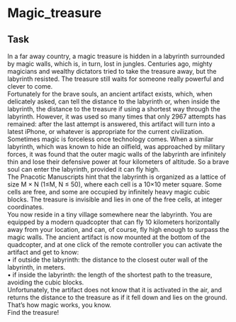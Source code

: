 # Magic_treasure

## Task
In a far away country, a magic treasure is hidden in a labyrinth surrounded by magic walls, which is, in
turn, lost in jungles. Centuries ago, mighty magicians and wealthy dictators tried to take the treasure
away, but the labyrinth resisted. The treasure still waits for someone really powerful and clever to come.<br>
Fortunately for the brave souls, an ancient artifact exists, which, when delicately asked, can tell the
distance to the labyrinth or, when inside the labyrinth, the distance to the treasure if using a shortest
way through the labyrinth. However, it was used so many times that only 2967 attempts has remained:
after the last attempt is answered, this artifact will turn into a latest iPhone, or whatever is appropriate for the current civilization.<br>
Sometimes magic is forceless once technology comes. When a similar labyrinth, which was known to hide
an oilfield, was approached by military forces, it was found that the outer magic walls of the labyrinth
are infinitely thin and lose their defensive power at four kilometers of altitude. So a brave soul can enter
the labyrinth, provided it can fly high.<br>
The Pnacotic Manuscripts hint that the labyrinth is organized as a lattice of size M × N (1≤M, N ≤ 50), where each cell is a 10×10 meter square. Some cells are free, and some are occupied by infinitely heavy magic cubic blocks. The treasure is invisible and lies in one of the free cells, at integer coordinates. <br>
You now reside in a tiny village somewhere near the labyrinth. You are equipped by a modern quadcopter
that can fly 10 kilometers horizontally away from your location, and can, of course, fly high enough to
surpass the magic walls. The ancient artifact is now mounted at the bottom of the quadcopter, and at
one click of the remote controller you can activate the artifact and get to know:<br>
 • if outside the labyrinth: the distance to the closest outer wall of the labyrinth, in meters.<br>
 • if inside the labyrinth: the length of the shortest path to the treasure, avoiding the cubic blocks.<br>
Unfortunately, the artifact does not know that it is activated in the air, and returns the distance to
the treasure as if it fell down and lies on the ground. That’s how magic works, you know.<br>
Find the treasure!
